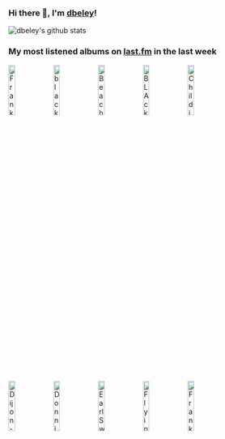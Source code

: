 ### Hi there 👋, I'm [dbeley](https://dbeley.ovh/en)!

![dbeley's github stats](https://github-readme-stats.vercel.app/api?username=dbeley)

### My most listened albums on [last.fm](https://www.last.fm/user/d_beley) in the last week

[<img src='https://lastfm.freetls.fastly.net/i/u/300x300/c0097390e321f20873a2d0e22d32d84e.png' width='16%' height='16%' alt='Frank Ocean - channel ORANGE'>](https://www.last.fm/music/frank%2bocean/channel%2borange)&nbsp;
[<img src='https://lastfm.freetls.fastly.net/i/u/300x300/02e4eb1da9d19cb35f5970d7bbdf2b48.jpg' width='16%' height='16%' alt='black midi - Hellfire'>](https://www.last.fm/music/black%2bmidi/hellfire)&nbsp;
[<img src='https://lastfm.freetls.fastly.net/i/u/300x300/2d347e9d48228f330f01d93b8c9bed04.jpg' width='16%' height='16%' alt='Beach Bunny - Emotional Creature'>](https://www.last.fm/music/beach%2bbunny/emotional%2bcreature)&nbsp;
[<img src='https://lastfm.freetls.fastly.net/i/u/300x300/fa376f5081d78cee6e19719fb0135940.jpg' width='16%' height='16%' alt='BLAck pARty - Mango'>](https://www.last.fm/music/black%2bparty/mango)&nbsp;
[<img src='https://lastfm.freetls.fastly.net/i/u/300x300/fce69e10c30a5f9341989dca85cfabd9.gif' width='16%' height='16%' alt='Childish Gambino - Because the Internet'>](https://www.last.fm/music/childish%2bgambino/because%2bthe%2binternet)&nbsp;
<br>
[<img src='https://lastfm.freetls.fastly.net/i/u/300x300/5993285f33c562df3d0b6a7670019901.jpg' width='16%' height='16%' alt='Dijon - How Do You Feel About Getting Married?'>](https://www.last.fm/music/dijon/how%2bdo%2byou%2bfeel%2babout%2bgetting%2bmarried%253f)&nbsp;
[<img src='https://lastfm.freetls.fastly.net/i/u/300x300/29ce6058b6b0439691511d104b8252d0.jpg' width='16%' height='16%' alt='Donnie Trumpet & The Social Experiment - Surf'>](https://www.last.fm/music/donnie%2btrumpet%2b%2526%2bthe%2bsocial%2bexperiment/surf)&nbsp;
[<img src='https://lastfm.freetls.fastly.net/i/u/300x300/b786192cd8fe4831a998946f3a5cb33b.png' width='16%' height='16%' alt='Earl Sweatshirt - Doris'>](https://www.last.fm/music/earl%2bsweatshirt/doris)&nbsp;
[<img src='https://lastfm.freetls.fastly.net/i/u/300x300/9715f15b9c7646f7c6bd919cb029fa7c.png' width='16%' height='16%' alt='Flying Lotus - Youre Dead!'>](https://www.last.fm/music/flying%2blotus/you%2527re%2bdead%2521)&nbsp;
[<img src='https://lastfm.freetls.fastly.net/i/u/300x300/b7498614ca565faaa2704654b638024e.png' width='16%' height='16%' alt='Frank Ocean - Blonde'>](https://www.last.fm/music/frank%2bocean/blonde)&nbsp;
<br>
